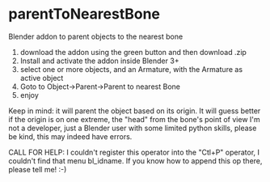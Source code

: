 # parentToNearestBone
Blender addon to parent objects to the nearest bone
1. download the addon using the green button and then download .zip
2. Install and activate the addon inside Blender 3+
3. select one or more objects, and an Armature, with the Armature as active object
4. Goto to Object->Parent->Parent to nearest Bone
5. enjoy

Keep in mind:
it will parent the object based on its origin. It will guess better if the origin is on one extreme, the "head" from the bone's point of view
I'm not a developer, just a Blender user with some limited python skills, please be kind, this may indeed have errors.

CALL FOR HELP:
I couldn't register this operator into the "Ctl+P" operator, I couldn't find that menu bl_idname. If you know how to append this op there, please tell me! :-)

